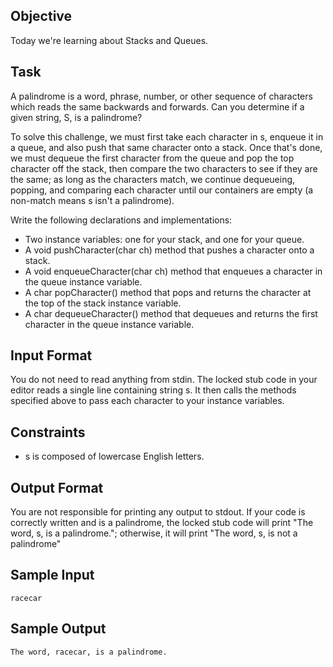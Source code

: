 ## Objective

Today we're learning about Stacks and Queues. 

## Task

A palindrome is a word, phrase, number, or other sequence of characters which reads the same backwards and forwards. Can you determine if a given string, S, is a palindrome?

To solve this challenge, we must first take each character in s, enqueue it in a queue, and also push that same character onto a stack. Once that's done, we must dequeue the first character from the queue and pop the top character off the stack, then compare the two characters to see if they are the same; as long as the characters match, we continue dequeueing, popping, and comparing each character until our containers are empty (a non-match means s isn't a palindrome).

Write the following declarations and implementations:

* Two instance variables: one for your stack, and one for your queue.
* A void pushCharacter(char ch) method that pushes a character onto a stack.
* A void enqueueCharacter(char ch) method that enqueues a character in the queue instance variable.
* A char popCharacter() method that pops and returns the character at the top of the stack instance variable.
* A char dequeueCharacter() method that dequeues and returns the first character in the queue instance variable.

## Input Format

You do not need to read anything from stdin. The locked stub code in your editor reads a single line containing string s. It then calls the methods specified above to pass each character to your instance variables.

## Constraints

* s is composed of lowercase English letters.

## Output Format

You are not responsible for printing any output to stdout. 
If your code is correctly written and  is a palindrome, the locked stub code will print "The word, s, is a palindrome."; otherwise, it will print "The word, s, is not a palindrome"

## Sample Input

```
racecar
```

## Sample Output

```
The word, racecar, is a palindrome.
```

